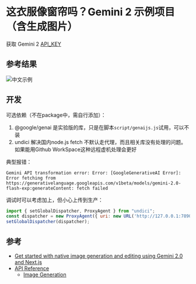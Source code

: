 # 这衣服像窗帘吗？Gemini 2 示例项目（含生成图片）

获取 Gemini 2 [API_KEY](https://aistudio.google.com/apikey)

## 参考结果

![中文示例](docs/demo-zh.png.png)

## 开发

可选依赖（不在package中，需自行添加）：

1. @google/genai 是实验版的库，只是在脚本`script/genaijs.js`试用，可以不装
2. undici 解决国内node.js fetch 不默认走代理，而且相关库没有处理的问题。如果能用Github WorkSpace这种远程虚机处理会更好

典型报错：

```
Gemini API transformation error: Error: [GoogleGenerativeAI Error]: Error fetching from https://generativelanguage.googleapis.com/v1beta/models/gemini-2.0-flash-exp:generateContent: fetch failed
```

调试时可以考虑加上，但小心上传到生产：

```js
import { setGlobalDispatcher, ProxyAgent } from "undici";
const dispatcher = new ProxyAgent({ uri: new URL('http://127.0.0.1:7890').toString() });
setGlobalDispatcher(dispatcher);
```

## 参考

- [Get started with native image generation and editing using Gemini 2.0 and Next.js](https://github.com/google-gemini/gemini-image-editing-nextjs-quickstart)
- [API Reference](https://ai.google.dev/api?lang=node)
  - [Image Generation](https://ai.google.dev/gemini-api/docs/image-generation)